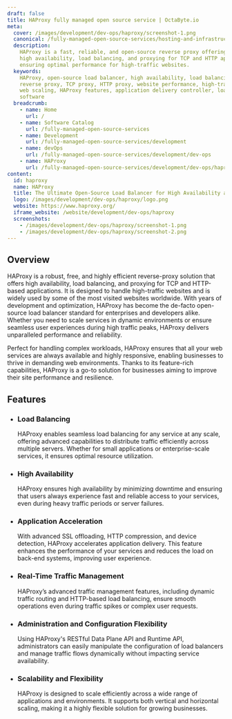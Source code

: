 ```yaml
---
draft: false
title: HAProxy fully managed open source service | OctaByte.io
meta:
  cover: /images/development/dev-ops/haproxy/screenshot-1.png
  canonical: /fully-managed-open-source-services/hosting-and-infrastructure/infrastructure/haproxy
  description:
    HAProxy is a fast, reliable, and open-source reverse proxy offering
    high availability, load balancing, and proxying for TCP and HTTP applications,
    ensuring optimal performance for high-traffic websites.
  keywords:
    HAProxy, open-source load balancer, high availability, load balancing,
    reverse proxy, TCP proxy, HTTP proxy, website performance, high-traffic websites,
    web scaling, HAProxy features, application delivery controller, load balancing
    software
  breadcrumb:
    - name: Home
      url: /
    - name: Software Catalog
      url: /fully-managed-open-source-services
    - name: Development
      url: /fully-managed-open-source-services/development
    - name: devOps
      url: /fully-managed-open-source-services/development/dev-ops
    - name: HAProxy
      url: /fully-managed-open-source-services/development/dev-ops/haproxy
content:
  id: haproxy
  name: HAProxy
  title: The Ultimate Open-Source Load Balancer for High Availability and Scalability
  logo: /images/development/dev-ops/haproxy/logo.png
  website: https://www.haproxy.org/
  iframe_website: /website/development/dev-ops/haproxy
  screenshots:
    - /images/development/dev-ops/haproxy/screenshot-1.png
    - /images/development/dev-ops/haproxy/screenshot-2.png
---
```


## Overview

HAProxy is a robust, free, and highly efficient reverse-proxy solution that offers high availability, load balancing, and proxying for TCP and HTTP-based applications. It is designed to handle high-traffic websites and is widely used by some of the most visited websites worldwide. With years of development and optimization, HAProxy has become the de-facto open-source load balancer standard for enterprises and developers alike. Whether you need to scale services in dynamic environments or ensure seamless user experiences during high traffic peaks, HAProxy delivers unparalleled performance and reliability.

Perfect for handling complex workloads, HAProxy ensures that all your web services are always available and highly responsive, enabling businesses to thrive in demanding web environments. Thanks to its feature-rich capabilities, HAProxy is a go-to solution for businesses aiming to improve their site performance and resilience.

## Features

- ### Load Balancing

  HAProxy enables seamless load balancing for any service at any scale, offering advanced capabilities to distribute traffic efficiently across multiple servers. Whether for small applications or enterprise-scale services, it ensures optimal resource utilization.

- ### High Availability

  HAProxy ensures high availability by minimizing downtime and ensuring that users always experience fast and reliable access to your services, even during heavy traffic periods or server failures.

- ### Application Acceleration

  With advanced SSL offloading, HTTP compression, and device detection, HAProxy accelerates application delivery. This feature enhances the performance of your services and reduces the load on back-end systems, improving user experience.

- ### Real-Time Traffic Management

  HAProxy’s advanced traffic management features, including dynamic traffic routing and HTTP-based load balancing, ensure smooth operations even during traffic spikes or complex user requests.

- ### Administration and Configuration Flexibility

  Using HAProxy's RESTful Data Plane API and Runtime API, administrators can easily manipulate the configuration of load balancers and manage traffic flows dynamically without impacting service availability.

- ### Scalability and Flexibility

  HAProxy is designed to scale efficiently across a wide range of applications and environments. It supports both vertical and horizontal scaling, making it a highly flexible solution for growing businesses.
